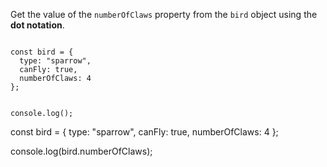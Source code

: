 Get the value of the `numberOfClaws` property
from the `bird` object
using the **dot notation**.

<codeblock language="javascript" type="exercise" testMode="fixedInput">
<code>
const bird = {
  type: "sparrow",
  canFly: true,
  numberOfClaws: 4
};

console.log();
</code>

<solution>
const bird = {
  type: "sparrow",
  canFly: true,
  numberOfClaws: 4
};

console.log(bird.numberOfClaws);
</solution>
</codeblock>
